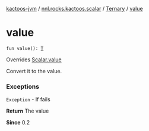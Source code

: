 [kactoos-jvm](../../index.md) / [nnl.rocks.kactoos.scalar](../index.md) / [Ternary](index.md) / [value](./value.md)

# value

`fun value(): `[`T`](index.md#T)

Overrides [Scalar.value](../../nnl.rocks.kactoos/-scalar/value.md)

Convert it to the value.

### Exceptions

`Exception` - If fails

**Return**
The value

**Since**
0.2

